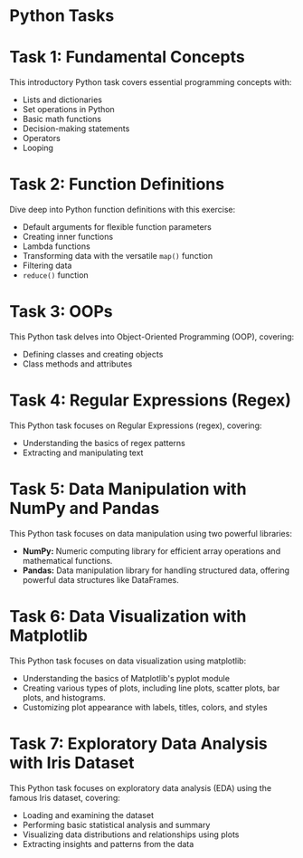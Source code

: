 # Python Tasks

# Task 1: Fundamental Concepts

This introductory Python task covers essential programming concepts with:
- Lists and dictionaries
- Set operations in Python
- Basic math functions
- Decision-making statements
- Operators
- Looping

 # Task 2: Function Definitions

Dive deep into Python function definitions with this exercise:
- Default arguments for flexible function parameters
- Creating inner functions
- Lambda functions
- Transforming data with the versatile `map()` function
- Filtering data 
- `reduce()` function

# Task 3: OOPs

This Python task delves into Object-Oriented Programming (OOP), covering:
- Defining classes and creating objects
- Class methods and attributes


# Task 4: Regular Expressions (Regex)

This Python task focuses on Regular Expressions (regex), covering:
- Understanding the basics of regex patterns
- Extracting and manipulating text 

# Task 5: Data Manipulation with NumPy and Pandas

This Python task focuses on data manipulation using two powerful libraries:
- **NumPy:** Numeric computing library for efficient array operations and mathematical functions.
- **Pandas:** Data manipulation library for handling structured data, offering powerful data structures like DataFrames.

# Task 6: Data Visualization with Matplotlib

This Python task focuses on data visualization using matplotlib:
- Understanding the basics of Matplotlib's pyplot module
- Creating various types of plots, including line plots, scatter plots, bar plots, and histograms.
- Customizing plot appearance with labels, titles, colors, and styles

#  Task 7: Exploratory Data Analysis with Iris Dataset

This Python task focuses on exploratory data analysis (EDA) using the famous Iris dataset, covering:
- Loading and examining the dataset
- Performing basic statistical analysis and summary
- Visualizing data distributions and relationships using plots
- Extracting insights and patterns from the data

